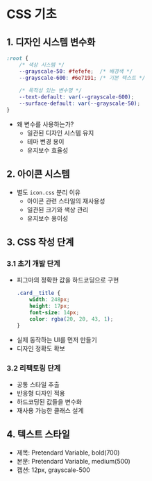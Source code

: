 # CSS 기초

## 1. 디자인 시스템 변수화
```css
:root {
    /* 색상 시스템 */
    --grayscale-50: #fefefe;  /* 배경색 */
    --grayscale-600: #6e7191; /* 기본 텍스트 */
    
    /* 목적성 있는 변수명 */
    --text-default: var(--grayscale-600);
    --surface-default: var(--grayscale-50);
}
```
- 왜 변수를 사용하는가?
  - 일관된 디자인 시스템 유지
  - 테마 변경 용이
  - 유지보수 효율성

## 2. 아이콘 시스템
- 별도 `icon.css` 분리 이유
  - 아이콘 관련 스타일의 재사용성
  - 일관된 크기와 색상 관리
  - 유지보수 용이성

## 3. CSS 작성 단계
### 3.1 초기 개발 단계
- 피그마의 정확한 값을 하드코딩으로 구현
  ```css
  .card__title {
      width: 248px;
      height: 17px;
      font-size: 14px;
      color: rgba(20, 20, 43, 1);
  }
  ```
- 실제 동작하는 UI를 먼저 만들기
- 디자인 정확도 확보

### 3.2 리팩토링 단계
- 공통 스타일 추출
- 반응형 디자인 적용
- 하드코딩된 값들을 변수화
- 재사용 가능한 클래스 설계

## 4. 텍스트 스타일
- 제목: Pretendard Variable, bold(700)
- 본문: Pretendard Variable, medium(500)
- 캡션: 12px, grayscale-500
